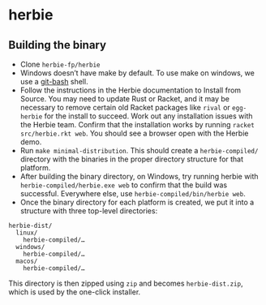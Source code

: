 # herbie

## Building the binary
* Clone `herbie-fp/herbie`
* Windows doesn’t have make by default. To use make on windows, we use a [git-bash](https://git-scm.com/download/win) shell.
* Follow the instructions in the Herbie documentation to Install from Source. You may need to update Rust or Racket, and it may be necessary to remove certain old Racket packages like `rival` or `egg-herbie` for the install to succeed. Work out any installation issues with the Herbie team. Confirm that the installation works by running `racket src/herbie.rkt web`. You should see a browser open with the Herbie demo.
* Run `make minimal-distribution`. This should create a `herbie-compiled/` directory with the binaries in the proper directory structure for that platform.
* After building the binary directory, on Windows, try running herbie with `herbie-compiled/herbie.exe web` to confirm that the build was successful. Everywhere else, use `herbie-compiled/bin/herbie web`.
* Once the binary directory for each platform is created, we put it into a structure with three top-level directories:
```
herbie-dist/
  linux/
    herbie-compiled/…
  windows/
    herbie-compiled/…
  macos/
    herbie-compiled/…
```
This directory is then zipped using `zip` and becomes `herbie-dist.zip`, which is used by the one-click installer.
